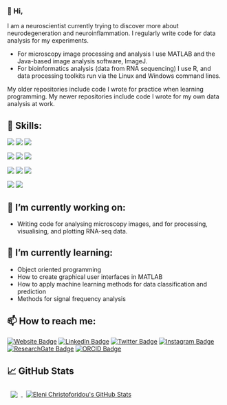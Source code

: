 ### 👋 Hi,

I am a neuroscientist currently trying to discover more about neurodegeneration and neuroinflammation. I regularly write code for data analysis for my experiments.

- For microscopy image processing and analysis I use MATLAB and the Java-based image analysis software, ImageJ.
- For bioinformatics analysis (data from RNA sequencing) I use R, and data processing toolkits run via the Linux and Windows command lines.

My older repositories include code I wrote for practice when learning programming. My newer repositories include code I wrote for my own data analysis at work.

## 💼 Skills:

![](https://img.shields.io/badge/Code-MATLAB-informational?style=flat&color=f3b745)
![](https://img.shields.io/badge/Code-R-informational?style=flat&logo=r&logoColor=white&color=f3b745)
![](https://img.shields.io/badge/Code-Python-informational?style=flat&logo=python&logoColor=white&color=f3b745)

![](https://img.shields.io/badge/App-ImageJ-informational?style=flat&logo=imagej&logoColor=white&color=f3b745)
![](https://img.shields.io/badge/App-RStudio-informational?style=flat&logo=rstudio&logoColor=white&color=f3b745)
![](https://img.shields.io/badge/App-OpenSCAD-informational?style=flat&color=f3b745)

![](https://img.shields.io/badge/OS-Linux-informational?style=flat&logo=linux&logoColor=white&color=f3b745)
![](https://img.shields.io/badge/OS-Ubuntu-informational?style=flat&logo=ubuntu&logoColor=white&color=f3b745)
![](https://img.shields.io/badge/OS-Windows-informational?style=flat&logo=windows&logoColor=white&color=f3b745)

![](https://img.shields.io/badge/Tools-Illustrator-informational?style=flat&logo=Adobe-Illustrator&logoColor=white&color=f3b745)
![](https://img.shields.io/badge/Tools-GitHub-informational?style=flat&logo=GitHub&logoColor=white&color=f3b745)

## 🔭 I’m currently working on:

- Writing code for analysing microscopy images, and for processing, visualising, and plotting RNA-seq data.

## 🌱 I’m currently learning:

- Object oriented programming
- How to create graphical user interfaces in MATLAB
- How to apply machine learning methods for data classification and prediction
- Methods for signal frequency analysis

## 📫 How to reach me:

[![Website Badge](https://img.shields.io/badge/Website-informational?style=flat&color=FF9E0F)](https://elenichr.com)
[![LinkedIn Badge](https://img.shields.io/badge/LinkedIn-informational?style=flat&logo=linkedin&logoColor=white&color=0D76A8)](https://www.linkedin.com/in/elenichristoforidou/)
[![Twitter Badge](https://img.shields.io/badge/Twitter-informational?style=flat&logo=twitter&logoColor=white&color=1DA1F2)](https://twitter.com/EleniVChristof)
[![Instagram Badge](https://img.shields.io/badge/Instagram-informational?style=flat&logo=instagram&logoColor=white&color=E4405F)](https://www.instagram.com/neuroscientist.at.work)
[![ResearchGate Badge](https://img.shields.io/badge/ResearchGate-informational?style=flat&logo=researchgate&logoColor=white&color=00CCBB)](https://www.researchgate.net/profile/Eleni_Christoforidou2)
[![ORCID Badge](https://img.shields.io/badge/ORCID-informational?style=flat&logo=orcid&logoColor=white&color=A6CE39)](https://orcid.org/0000-0002-9352-4908)

## 📈 GitHub Stats

<a href="https://github.com/eleni-chr">
  <img align="center" style="margin:0.5rem" src="https://github-readme-stats.vercel.app/api/top-langs/?username=eleni-chr&hide=html,css&title_color=f3b745&text_color=fff&icon_color=f3b745&bg_color=14171A" />
</a>

<a href="https://github.com/eleni-chr">
  <img align="center" style="margin:0.5rem" src="https://github-readme-stats.vercel.app/api?username=eleni-chr&show_icons=true&line_height=27&count_private=true&title_color=f3b745&text_color=fff&icon_color=fff&bg_color=14171A" alt="Eleni Christoforidou's GitHub Stats" />
</a>
